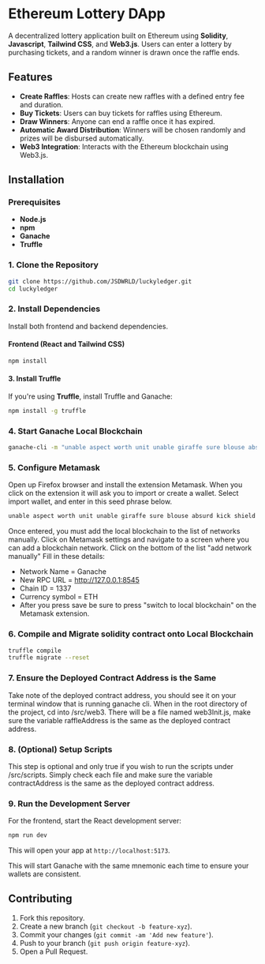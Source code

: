 # Ethereum Lottery DApp

A decentralized lottery application built on Ethereum using **Solidity**, **Javascript**, **Tailwind CSS**, and **Web3.js**. Users can enter a lottery by purchasing tickets, and a random winner is drawn once the raffle ends.

## Features

- **Create Raffles**: Hosts can create new raffles with a defined entry fee and duration.
- **Buy Tickets**: Users can buy tickets for raffles using Ethereum.
- **Draw Winners**: Anyone can end a raffle once it has expired.
- **Automatic Award Distribution**: Winners will be chosen randomly and prizes will be disbursed automatically.
- **Web3 Integration**: Interacts with the Ethereum blockchain using Web3.js.

## Installation

### Prerequisites

- **Node.js** 
- **npm** 
- **Ganache** 
- **Truffle** 

### 1. Clone the Repository

```bash
git clone https://github.com/JSDWRLD/luckyledger.git
cd luckyledger
```

### 2. Install Dependencies

Install both frontend and backend dependencies.

#### Frontend (React and Tailwind CSS)

```bash
npm install
```

#### 3. Install Truffle

If you're using **Truffle**, install Truffle and Ganache:

```bash
npm install -g truffle
```
### 4. Start Ganache Local Blockchain

```bash
ganache-cli -m "unable aspect worth unit unable giraffe sure blouse absurd kick shield mom" -p 8545
```

### 5. Configure Metamask

Open up Firefox browser and install the extension Metamask.
When you click on the extension it will ask you to import or create a wallet.
Select import wallet, and enter in this seed phrase below.
```bash
unable aspect worth unit unable giraffe sure blouse absurd kick shield mom
```
Once entered, you must add the local blockchain to the list of networks manually.
Click on Metamask settings and navigate to a screen where you can add a blockchain network.
Click on the bottom of the list "add network manually"
Fill in these details:
- Network Name = Ganache
- New RPC URL = http://127.0.0.1:8545
- Chain ID = 1337
- Currency symbol = ETH
- After you press save be sure to press "switch to local blockchain" on the Metamask extension.


### 6. Compile and Migrate solidity contract onto Local Blockchain

```bash
truffle compile
truffle migrate --reset
```

### 7. Ensure the Deployed Contract Address is the Same

Take note of the deployed contract address, you should see it on your terminal window that is running ganache cli.
When in the root directory of the project, cd into /src/web3.
There will be a file named web3Init.js, make sure the variable raffleAddress is the same as the deployed contract address.

### 8. (Optional) Setup Scripts

This step is optional and only true if you wish to run the scripts under /src/scripts.
Simply check each file and make sure the variable contractAddress is the same as the deployed contract address.

### 9. Run the Development Server

For the frontend, start the React development server:

```bash
npm run dev
```

This will open your app at `http://localhost:5173`.

This will start Ganache with the same mnemonic each time to ensure your wallets are consistent.


## Contributing

1. Fork this repository.
2. Create a new branch (`git checkout -b feature-xyz`).
3. Commit your changes (`git commit -am 'Add new feature'`).
4. Push to your branch (`git push origin feature-xyz`).
5. Open a Pull Request.
